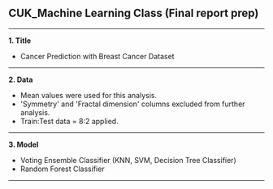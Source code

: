 ## CUK_Machine Learning Class (Final report prep)
_________
__1. Title__
  + Cancer Prediction with Breast Cancer Dataset
  ____
__2. Data__
  + Mean values were used for this analysis.
  + 'Symmetry' and 'Fractal dimension' columns excluded from further analysis.
  + Train:Test data = 8:2 applied. 
  ___
__3. Model__
  + Voting Ensemble Classifier (KNN, SVM, Decision Tree Classifier)
  + Random Forest Classifier
  ___
